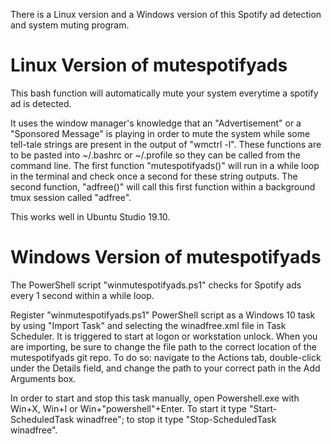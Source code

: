 There is a Linux version and a Windows version of this Spotify ad detection and system muting program.


# Linux Version of mutespotifyads
This bash function will automatically mute your system everytime a spotify ad is detected.

It uses the window manager's knowledge that an "Advertisement" or a "Sponsored Message" is playing in order to mute the system while some tell-tale strings are present in the output of "wmctrl -l". These functions are to be pasted into ~/.bashrc or ~/.profile so they can be called from the command line. The first function "mutespotifyads()" will run in a while loop in the terminal and check once a second for these string outputs. The second function, "adfree()" will call this first function within a background tmux session called "adfree".

This works well in Ubuntu Studio 19.10.



# Windows Version of mutespotifyads

The PowerShell script "winmutespotifyads.ps1" checks for Spotify ads every 1 second within a while loop.

Register "winmutespotifyads.ps1" PowerShell script as a Windows 10 task by using "Import Task" and selecting the winadfree.xml file in Task Scheduler. It is triggered to start at logon or workstation unlock. When you are importing, be sure to change the file path to the correct location of the mutespotifyads git repo. To do so: navigate to the Actions tab, double-click under the Details field, and change the path to your correct path in the Add Arguments box.

In order to start and stop this task manually, open Powershell.exe with Win+X, Win+I or Win+"powershell"+Enter. To start it type "Start-ScheduledTask winadfree"; to stop it type "Stop-ScheduledTask winadfree".
